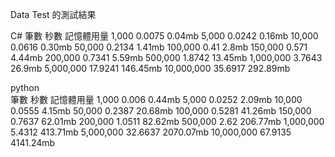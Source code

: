 Data Test 的測試結果

C#
筆數	     秒數	    記憶體用量
1,000 	   0.0075	  0.04mb
5,000 	   0.0242	  0.16mb
10,000 	   0.0616	  0.30mb
50,000 	   0.2134	  1.41mb
100,000    0.41	    2.8mb
150,000    0.571	  4.44mb
200,000    0.7341	  5.59mb
500,000 	 1.8742	  13.45mb
1,000,000  3.7643	  26.9mb
5,000,000  17.9241	146.45mb
10,000,000 35.6917	292.89mb

python		
筆數	     秒數	    記憶體用量
1,000 	   0.006	  0.44mb
5,000 	   0.0252	  2.09mb
10,000 	   0.0555	  4.15mb
50,000 	   0.2387	  20.68mb
100,000    0.5281	  41.26mb
150,000    0.7637	  62.01mb
200,000    1.0511	  82.62mb
500,000    2.62	    206.77mb
1,000,000  5.4312	  413.71mb
5,000,000  32.6637	2070.07mb
10,000,000 67.9135	4141.24mb



